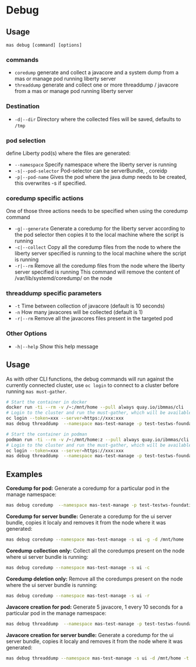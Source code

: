 Debug
===============================================================================

Usage
-------------------------------------------------------------------------------
`mas debug [command] [options]`

### commands
- `coredump` generate and collect a javacore and a system dump from a mas or manage pod running liberty server
- `threaddump` generate and collect one or more threaddump / javacore from a mas or manage pod running liberty server


### Destination
- `-d|--dir` Directory where the collected files will be saved, defaults to `/tmp`

### pod selection
define Liberty pod(s) where the files are generated:
- `--namespace` Specify namespace where the liberty server is running
- `-s|--pod-selector` Pod-selector can be serverBundle, <bundle name>, coreidp
- `-p|--pod-name` Gives the pod where the java dump needs to be created, this overwrites -s if specified.

### coredump specific actions
One of those three actions needs to be specified when using the coredump command
- `-g|--generate` Generate a coredump for the liberty server according to the pod selector then copies it to the local machine where the script is running
- `-c|--collect` Copy all the coredump files from the node to where the liberty server specified is running to the local machine where the script is running
- `-r|--rm` Remove all the coredump files from the node where the liberty server specified is running
                           This command will remove the content of /var/lib/systemd/coredump/ on the node  


### threaddump specific parameters
- `-t` Time between collection of javacore (default is 10 seconds)
- `-n` How many javacores will be collected (default is 1)
- `-r|--rm` Remove all the javacores files present in the targeted pod

### Other Options
- `-h|--help`    Show this help message



Usage
-------------------------------------------------------------------------------
As with other CLI functions, the debug commands will run against the currently connected cluster, use `oc login` to connect to a cluster before running `mas must-gather`.

```bash
# Start the container in docker
docker run -ti --rm -v /~:/mnt/home --pull always quay.io/ibmmas/cli
# Login to the cluster and run the must-gather, which will be available in the home directory on the local system
oc login --token=xxx --server=https://xxx:xxx
mas debug threaddump  --namespace mas-test-manage -p test-testws-foundation-54956ff9d7-bzmgb -d /mnt/home -t 10 -n 5
```

```bash
# Start the container in podman
podman run -ti --rm -v /~:/mnt/home:z --pull always quay.io/ibmmas/cli
# Login to the cluster and run the must-gather, which will be available in the home directory on the local system
oc login --token=xxx --server=https://xxx:xxx
mas debug threaddump  --namespace mas-test-manage -p test-testws-foundation-54956ff9d7-bzmgb -d /mnt/home -t 10 -n 5
```


Examples
-------------------------------------------------------------------------------

**Coredump for pod:** Generate a coredump for a particular pod in the manage namespace:
```bash
mas debug coredump  --namespace mas-test-manage -p test-testws-foundation-54956ff9d7-bzmgb -g -d /mnt/home
```

**Coredump for server bundle:** Generate a coredump for the ui server bundle, copies it localy and removes it from the node where it was generated:
```bash
mas debug coredump --namespace mas-test-manage -s ui -g -d /mnt/home
```

**Coredump collection only:** Collect all the coredumps present on the node where ui server bundle is running:
```bash
mas debug coredump --namespace mas-test-manage -s ui -c
```

**Coredump deletion only:** Remove all the coredumps present on the node where the ui server bundle is running:
```bash
mas debug coredump --namespace mas-test-manage -s ui -r
```

**Javacore creation for pod:** Generate 5 javacore, 1 every 10 seconds for a particular pod in the manage namespace:
```bash
mas debug threaddump  --namespace mas-test-manage -p test-testws-foundation-54956ff9d7-bzmgb -d /mnt/home -t 10 -n 5
```

**Javacore creation for server bundle:** Generate a coredump for the ui server bundle, copies it localy and removes it from the node where it was generated:
```bash
mas debug threaddump --namespace mas-test-manage -s ui -d /mnt/home -t 10 -n 5
```
